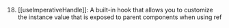 18. [[useImperativeHandle]]: A built-in hook that allows you to customize the instance value that is exposed to parent components when using ref